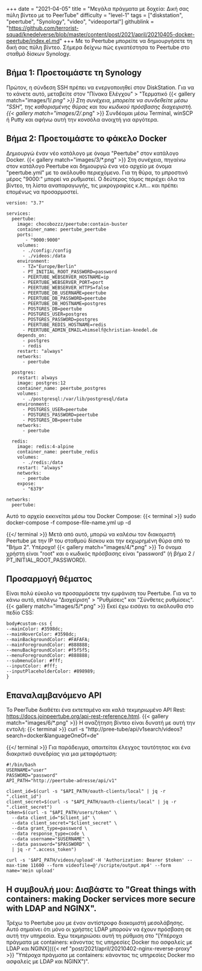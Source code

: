 +++
date = "2021-04-05"
title = "Μεγάλα πράγματα με δοχεία: Δική σας πύλη βίντεο με το PeerTube"
difficulty = "level-1"
tags = ["diskstation", "peertube", "Synology", "video", "videoportal"]
githublink = "https://github.com/terrorist-squad/knedelverse/blob/master/content/post/2021/april/20210405-docker-peertube/index.el.md"
+++
Με το Peertube μπορείτε να δημιουργήσετε τη δική σας πύλη βίντεο. Σήμερα δείχνω πώς εγκατέστησα το Peertube στο σταθμό δίσκων Synology.
## Βήμα 1: Προετοιμάστε τη Synology
Πρώτον, η σύνδεση SSH πρέπει να ενεργοποιηθεί στον DiskStation. Για να το κάνετε αυτό, μεταβείτε στον "Πίνακα Ελέγχου" > "Τερματικό
{{< gallery match="images/1/*.png" >}}
Στη συνέχεια, μπορείτε να συνδεθείτε μέσω "SSH", της καθορισμένης θύρας και του κωδικού πρόσβασης διαχειριστή.
{{< gallery match="images/2/*.png" >}}
Συνδέομαι μέσω Terminal, winSCP ή Putty και αφήνω αυτή την κονσόλα ανοιχτή για αργότερα.
## Βήμα 2: Προετοιμάστε το φάκελο Docker
Δημιουργώ έναν νέο κατάλογο με όνομα "Peertube" στον κατάλογο Docker.
{{< gallery match="images/3/*.png" >}}
Στη συνέχεια, πηγαίνω στον κατάλογο Peertube και δημιουργώ ένα νέο αρχείο με όνομα "peertube.yml" με το ακόλουθο περιεχόμενο. Για τη θύρα, το μπροστινό μέρος "9000:" μπορεί να ρυθμιστεί. Ο δεύτερος τόμος περιέχει όλα τα βίντεο, τη λίστα αναπαραγωγής, τις μικρογραφίες κ.λπ... και πρέπει επομένως να προσαρμοστεί.
```
version: "3.7"

services:
  peertube:
    image: chocobozzz/peertube:contain-buster
    container_name: peertube_peertube
    ports:
       - "9000:9000"
    volumes:
      - ./config:/config
      - ./videos:/data
    environment:
      - TZ="Europe/Berlin"
      - PT_INITIAL_ROOT_PASSWORD=password
      - PEERTUBE_WEBSERVER_HOSTNAME=ip
      - PEERTUBE_WEBSERVER_PORT=port
      - PEERTUBE_WEBSERVER_HTTPS=false
      - PEERTUBE_DB_USERNAME=peertube
      - PEERTUBE_DB_PASSWORD=peertube
      - PEERTUBE_DB_HOSTNAME=postgres
      - POSTGRES_DB=peertube
      - POSTGRES_USER=postgres
      - POSTGRES_PASSWORD=postgres
      - PEERTUBE_REDIS_HOSTNAME=redis
      - PEERTUBE_ADMIN_EMAIL=himself@christian-knedel.de
    depends_on:
      - postgres
      - redis
    restart: "always"
    networks:
      - peertube

  postgres:
    restart: always
    image: postgres:12
    container_name: peertube_postgres
    volumes:
      - ./postgresql:/var/lib/postgresql/data
    environment:
      - POSTGRES_USER=peertube
      - POSTGRES_PASSWORD=peertube
      - POSTGRES_DB=peertube
    networks:
      - peertube

  redis:
    image: redis:4-alpine
    container_name: peertube_redis
    volumes:
      - ./redis:/data
    restart: "always"
    networks:
      - peertube
    expose:
      - "6379"

networks:
  peertube:

```
Αυτό το αρχείο εκκινείται μέσω του Docker Compose:
{{< terminal >}}
sudo docker-compose -f compose-file-name.yml up -d

{{</ terminal >}}
Μετά από αυτό, μπορώ να καλέσω τον διακομιστή Peertube με την IP του σταθμού δίσκου και την εκχωρημένη θύρα από το "Βήμα 2". Υπέροχα!
{{< gallery match="images/4/*.png" >}}
Το όνομα χρήστη είναι "root" και ο κωδικός πρόσβασης είναι "password" (ή βήμα 2 / PT_INITIAL_ROOT_PASSWORD).
## Προσαρμογή θέματος
Είναι πολύ εύκολο να προσαρμόσετε την εμφάνιση του Peertube. Για να το κάνω αυτό, επιλέγω "Διαχείριση" > "Ρυθμίσεις" και "Σύνθετες ρυθμίσεις".
{{< gallery match="images/5/*.png" >}}
Εκεί έχω εισάγει τα ακόλουθα στο πεδίο CSS:
```
body#custom-css {
--mainColor: #3598dc;
--mainHoverColor: #3598dc;
--mainBackgroundColor: #FAFAFA;
--mainForegroundColor: #888888;
--menuBackgroundColor: #f5f5f5;
--menuForegroundColor: #888888;
--submenuColor: #fff;
--inputColor: #fff;
--inputPlaceholderColor: #898989;
}

```

## Επαναλαμβανόμενο API
Το PeerTube διαθέτει ένα εκτεταμένο και καλά τεκμηριωμένο API Rest: https://docs.joinpeertube.org/api-rest-reference.html.
{{< gallery match="images/6/*.png" >}}
Η αναζήτηση βίντεο είναι δυνατή με αυτή την εντολή:
{{< terminal >}}
curl -s "http://pree-tube/api/v1search/videos?search=docker&languageOneOf=de"

{{</ terminal >}}
Για παράδειγμα, απαιτείται έλεγχος ταυτότητας και ένα διακριτικό συνεδρίας για μια μεταφόρτωση:
```
#!/bin/bash
USERNAME="user"
PASSWORD="password"
API_PATH="http://peertube-adresse/api/v1"

client_id=$(curl -s "$API_PATH/oauth-clients/local" | jq -r ".client_id")
client_secret=$(curl -s "$API_PATH/oauth-clients/local" | jq -r ".client_secret")
token=$(curl -s "$API_PATH/users/token" \
  --data client_id="$client_id" \
  --data client_secret="$client_secret" \
  --data grant_type=password \
  --data response_type=code \
  --data username="$USERNAME" \
  --data password="$PASSWORD" \
  | jq -r ".access_token")

curl -s '$API_PATH/videos/upload'-H 'Authorization: Bearer $token' --max-time 11600 --form videofile=@'/scripte/output.mp4' --form name='mein upload' 

```

## Η συμβουλή μου: Διαβάστε το "Great things with containers: making Docker services more secure with LDAP and NGINX".
Τρέχω το Peertube μου με έναν αντίστροφο διακομιστή μεσολάβησης. Αυτό σημαίνει ότι μόνο οι χρήστες LDAP μπορούν να έχουν πρόσβαση σε αυτή την υπηρεσία. Έχω τεκμηριώσει αυτή τη ρύθμιση στο "[Υπέροχα πράγματα με containers: κάνοντας τις υπηρεσίες Docker πιο ασφαλείς με LDAP και NGINX]({{< ref "post/2021/april/20210402-nginx-reverse-proxy" >}} "Υπέροχα πράγματα με containers: κάνοντας τις υπηρεσίες Docker πιο ασφαλείς με LDAP και NGINX")".
